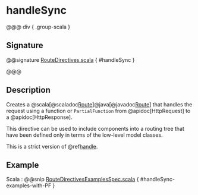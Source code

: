 # handleSync

@@@ div { .group-scala }

## Signature

@@signature [RouteDirectives.scala](/http/src/main/scala/akka/http/scaladsl/server/directives/RouteDirectives.scala) { #handleSync }

@@@

## Description

Creates a @scala[@scaladoc[Route](akka.http.scaladsl.server.index#Route=akka.http.scaladsl.server.RequestContext=%3Escala.concurrent.Future[akka.http.scaladsl.server.RouteResult])]@java[@javadoc[Route](akka.http.javadsl.server.Route)]
that handles the request using a function or `PartialFunction` from @apidoc[HttpRequest] to a @apidoc[HttpResponse].

This directive can be used to include components into a routing tree that have been defined only in terms of the low-level model classes. 

This is a strict version of @ref[handle](handle.md).

## Example

Scala
:  @@snip [RouteDirectivesExamplesSpec.scala](/docs/src/test/scala/docs/http/scaladsl/server/directives/RouteDirectivesExamplesSpec.scala) { #handleSync-examples-with-PF }